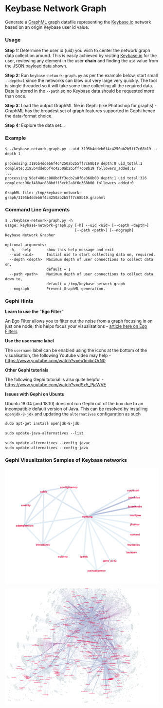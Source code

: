 # Keybase Network Graph

Generate a [GraphML](http://graphml.graphdrawing.org/) graph datafile representing the [Keybase.io](https://keybase.io) 
network based on an origin Keybase user id value.

### Usage
**Step 1:** Determine the user id (uid) you wish to center the network graph data collection around.  This is easily 
achieved by visiting [Keybase.io](https://keybase.io) for the user, reviewing any element in the user **chain** and 
finding the `uid` value from the JSON payload data shown.

**Step 2:** Run `keybase-network-graph.py` as per the example below, start small `--depth=1` since the networks can 
blow out very large very quickly.  The tool is single threaded so it will take some time collecting all the required
data.  Data is stored in the `--path` so no Keybase data should be requested more than once. 

**Step 3:** Load the output GraphML file in Gephi (like Photoshop for graphs) - GraphML has the broadest set of 
graph features supported in Gephi hence the data-format choice.

**Step 4:** Explore the data set...


### Example
```commandline
$ ./keybase-network-graph.py --uid 3195b4ddeb6f4c4250ab2b5ff7c68b19 --depth 1

processing:3195b4ddeb6f4c4250ab2b5ff7c68b19 depth:0 uid_total:1
complete:3195b4ddeb6f4c4250ab2b5ff7c68b19 followers_added:17
...
processing:96ef480ac888bdff3ecb2a8f6e368b00 depth:1 uid_total:326
complete:96ef480ac888bdff3ecb2a8f6e368b00 followers_added:0

GraphML file: /tmp/keybase-network-graph/3195b4ddeb6f4c4250ab2b5ff7c68b19.graphml
```  

### Command Line Arguments
```commandline
$ ./keybase-network-graph.py -h
usage: keybase-network-graph.py [-h] --uid <uid> [--depth <depth>]
                                [--path <path>] [--nograph]
Keybase Network Grapher

optional arguments:
  -h, --help       show this help message and exit
  --uid <uid>      Initial uid to start collecting data on, required.
  --depth <depth>  Maximum depth of user connections to collect data on,
                   default = 1
  --path <path>    Maximum depth of user connections to collect data down to,
                   default = /tmp/keybase-network-graph
  --nograph        Prevent GraphML generation.
```

### Gephi Hints
**Learn to use the "Ego Filter"**

An Ego Filter allows you to filter out the noise from a graph focusing in on just one node, this helps focus your 
visualisations - [article here on Ego Filters](https://markhneedham.com/blog/2012/04/30/gephi-centring-a-graph-around-an-individual-node/)

**Use the username label**

The `username` label can be enabled using the icons at the bottom of the visualisation, the following Youtube video may
help - https://www.youtube.com/watch?v=eu1mibcOrN0

**Other Gephi tutorials**

The following Gephi tutorial is also quite helpful - https://www.youtube.com/watch?v=dSx5_PjaWVE

**Issues with Gephi on Ubuntu**

Ubuntu 18.04 (and 18.10) does not run Gephi out of the box due to an incompatible default version of Java.  This can be
resolved by installing `openjdk-8-jdk` and updating the `alternatives` configuration as such
```commandline
sudo apt-get install openjdk-8-jdk

sudo update-java-alternatives --list

sudo update-alternatives --config javac
sudo update-alternatives --config java
```

### Gephi Visualization Samples of Keybase networks
![screenshot_183251.png](assets/screenshot_183251.png)

![screenshot_182742.png](assets/screenshot_182742.png)
